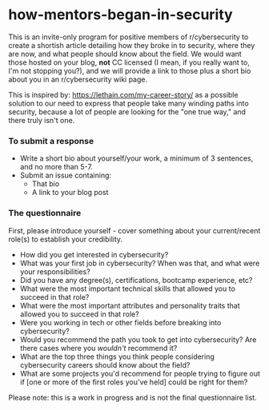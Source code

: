 # how-mentors-began-in-security
This is an invite-only program for positive members of r/cybersecurity to create a shortish article detailing how they broke in to security, where they are now, and what people should know about the field. We would want those hosted on your blog, **not** CC licensed (I mean, if you really want to, I'm not stopping you?), and we will provide a link to those plus a short bio about you in an r/cybersecurity wiki page.

This is inspired by: https://lethain.com/my-career-story/ as a possible solution to our need to express that people take many winding paths into security, because a lot of people are looking for the "one true way," and there truly isn't one.

### To submit a response

* Write a short bio about yourself/your work, a minimum of 3 sentences, and no more than 5-7.
* Submit an issue containing:
  * That bio
  * A link to your blog post

### The questionnaire

First, please introduce yourself - cover something about your current/recent role(s) to establish your credibility.

* How did you get interested in cybersecurity?
* What was your first job in cybersecurity? When was that, and what were your responsibilities?
* Did you have any degree(s), certifications, bootcamp experience, etc?
* What were the most important technical skills that allowed you to succeed in that role?
* What were the most important attributes and personality traits that allowed you to succeed in that role?
* Were you working in tech or other fields before breaking into cybersecurity?
* Would you recommend the path you took to get into cybersecurity? Are there cases where you *wouldn't* recommend it?
* What are the top three things you think people considering cybersecurity careers should know about the field?
* What are some projects you'd recommend for people trying to figure out if [one or more of the first roles you've held] could be right for them?

Please note: this is a work in progress and is not the final questionnaire list.
